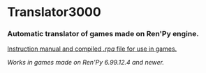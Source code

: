 # Translator3000

### Automatic translator of games made on Ren'Py engine.

[Instruction manual and compiled *.rpa* file for use in games.](https://github.com/NyashniyVladya/Translator3000/releases)

*Works in games made on Ren'Py 6.99.12.4 and newer.*
